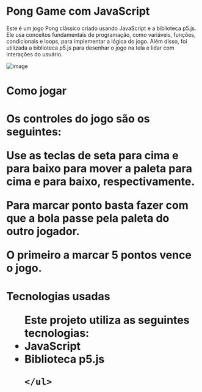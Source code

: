 <h1> Pong Game com JavaScript  </h1>
<p> Este é um jogo Pong clássico criado usando JavaScript e a biblioteca p5.js. Ele usa conceitos fundamentais de programação, como variáveis, funções, condicionais e loops, para implementar a lógica do jogo. Além disso, foi utilizada a biblioteca p5.js para desenhar o jogo na tela e lidar com interações do usuário. </p>


![image](https://github.com/Arthur-Diasz/PongGame-p5.js/assets/117912903/448bbad6-3472-400b-882f-df60c866e155)



<h1> Como jogar <h1> 
  <p> Os controles do jogo são os seguintes: </p>

  <p> Use as teclas de seta para cima e para baixo para mover a paleta  para cima e para baixo, respectivamente. </p>
  <p>  Para marcar ponto basta fazer com que a bola passe pela paleta do outro jogador. </p>
  <p> O primeiro a marcar 5 pontos vence o jogo. </p>

  
  <h1> Tecnologias usadas
 <ul> Este projeto utiliza as seguintes tecnologias: 

   <li> JavaScript </li>
   <li> Biblioteca p5.js </li>
   
    </ul>

